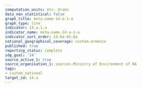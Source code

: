 ```yaml
---
computation_units: mln. drams
data_non_statistical: false
graph_title: meta.name-14-a-1-a
graph_type: line
indicator: 14.a.1.a
indicator_name: meta.name-14-a-1-a
indicator_sort_order: 14-0a-01-0a
national_geographical_coverage: custom.armenia
published: true
reporting_status: complete
sdg_goal: '14'
source_active_1: true
source_organisation_1: sources.Ministry of Environment of RA
tags:
- custom.national
target_id: 14.a
---
```

